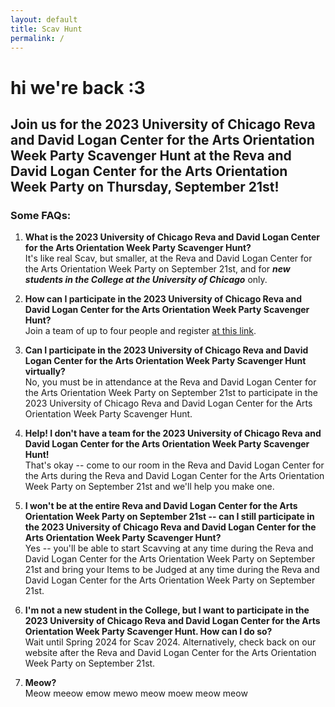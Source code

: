 ```yaml
---
layout: default
title: Scav Hunt
permalink: /
---
```


# hi we're back :3

## Join us for the 2023 University of Chicago Reva and David Logan Center for the Arts Orientation Week Party Scavenger Hunt at the Reva and David Logan Center for the Arts Orientation Week Party on Thursday, September 21st!

### Some FAQs:

1. **What is the 2023 University of Chicago Reva and David Logan Center for the Arts Orientation Week Party Scavenger Hunt?** \
It's like real Scav, but smaller, at the Reva and David Logan Center for the Arts Orientation Week Party on September 21st, and for ***new students in the College at the University of Chicago*** only.

2. **How can I participate in the 2023 University of Chicago Reva and David Logan Center for the Arts Orientation Week Party Scavenger Hunt?** \
Join a team of up to four people and register [at this link](https://forms.gle/LBWYGKsTNdPsKc998).

2. **Can I participate in the 2023 University of Chicago Reva and David Logan Center for the Arts Orientation Week Party Scavenger Hunt virtually?** \
No, you must be in attendance at the Reva and David Logan Center for the Arts Orientation Week Party on September 21st to participate in the 2023 University of Chicago Reva and David Logan Center for the Arts Orientation Week Party Scavenger Hunt.

2. **Help! I don't have a team for the 2023 University of Chicago Reva and David Logan Center for the Arts Orientation Week Party Scavenger Hunt!** \
That's okay -- come to our room in the Reva and David Logan Center for the Arts during the Reva and David Logan Center for the Arts Orientation Week Party on September 21st and we'll help you make one.

2. **I won't be at the entire Reva and David Logan Center for the Arts Orientation Week Party on September 21st -- can I still participate in the 2023 University of Chicago Reva and David Logan Center for the Arts Orientation Week Party Scavenger Hunt?** \
Yes -- you'll be able to start Scavving at any time during the Reva and David Logan Center for the Arts Orientation Week Party on September 21st and bring your Items to be Judged at any time during the Reva and David Logan Center for the Arts Orientation Week Party on September 21st.

2. **I'm not a new student in the College, but I want to participate in the 2023 University of Chicago Reva and David Logan Center for the Arts Orientation Week Party Scavenger Hunt. How can I do so?** \
Wait until Spring 2024 for Scav 2024. Alternatively, check back on our website after the Reva and David Logan Center for the Arts Orientation Week Party on September 21st.

2. **Meow?** \
Meow meeow emow mewo meow moew meow meow